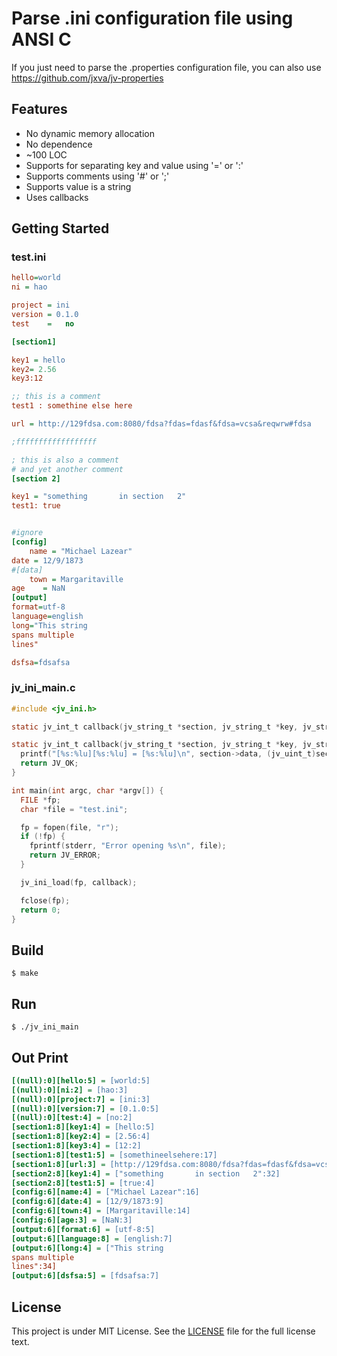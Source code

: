 # Parse .ini configuration file using ANSI C

If you just need to parse the .properties configuration file, you can also use https://github.com/jxva/jv-properties

## Features

- No dynamic memory allocation
- No dependence
- ~100 LOC
- Supports for separating key and value using '=' or ':'
- Supports comments using '#' or ';'
- Supports value is a string
- Uses callbacks

## Getting Started

### test.ini

```ini
hello=world
ni = hao

project = ini
version = 0.1.0
test    =   no

[section1]

key1 = hello
key2= 2.56
key3:12

;; this is a comment
test1 : somethine else here

url = http://129fdsa.com:8080/fdsa?fdas=fdasf&fdsa=vcsa&reqwrw#fdsa

;ffffffffffffffffff

; this is also a comment
# and yet another comment
[section 2]

key1 = "something       in section   2"
test1: true


#ignore
[config]
    name = "Michael Lazear"
date = 12/9/1873
#[data]
    town = Margaritaville
age    = NaN
[output]
format=utf-8
language=english
long="This string
spans multiple
lines"

dsfsa=fdsafsa
```

### jv_ini_main.c

```c
#include <jv_ini.h>

static jv_int_t callback(jv_string_t *section, jv_string_t *key, jv_string_t *value);

static jv_int_t callback(jv_string_t *section, jv_string_t *key, jv_string_t *value) {
  printf("[%s:%lu][%s:%lu] = [%s:%lu]\n", section->data, (jv_uint_t)section->len, key->data, (jv_uint_t)key->len, value->data, (jv_uint_t)value->len);
  return JV_OK;
}

int main(int argc, char *argv[]) {
  FILE *fp;
  char *file = "test.ini";

  fp = fopen(file, "r");
  if (!fp) {
    fprintf(stderr, "Error opening %s\n", file);
    return JV_ERROR;
  }

  jv_ini_load(fp, callback);

  fclose(fp);
  return 0;
}
```

## Build

    $ make

## Run

    $ ./jv_ini_main

## Out Print

```ini
[(null):0][hello:5] = [world:5]
[(null):0][ni:2] = [hao:3]
[(null):0][project:7] = [ini:3]
[(null):0][version:7] = [0.1.0:5]
[(null):0][test:4] = [no:2]
[section1:8][key1:4] = [hello:5]
[section1:8][key2:4] = [2.56:4]
[section1:8][key3:4] = [12:2]
[section1:8][test1:5] = [somethineelsehere:17]
[section1:8][url:3] = [http://129fdsa.com:8080/fdsa?fdas=fdasf&fdsa=vcsa&reqwrw#fdsa:61]
[section2:8][key1:4] = ["something       in section   2":32]
[section2:8][test1:5] = [true:4]
[config:6][name:4] = ["Michael Lazear":16]
[config:6][date:4] = [12/9/1873:9]
[config:6][town:4] = [Margaritaville:14]
[config:6][age:3] = [NaN:3]
[output:6][format:6] = [utf-8:5]
[output:6][language:8] = [english:7]
[output:6][long:4] = ["This string
spans multiple
lines":34]
[output:6][dsfsa:5] = [fdsafsa:7]
```

## License

This project is under MIT License. See the [LICENSE](LICENSE) file for the full license text.

